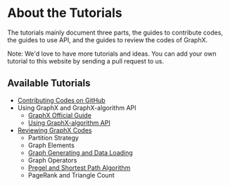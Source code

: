 About the Tutorials
===================

The tutorials mainly document three parts, the guides to contribute codes, the guides to use API, and the guides to review the codes of GraphX.

Note: We'd love to have more tutorials and ideas. You can add your own tutorial to this website by sending a pull request to us.


Available Tutorials
-------------------

  * [Contributing Codes on GitHub](tutorials/git.md)
  * Using GraphX and GraphX-algorithm API
    * [GraphX Official Guide](https://spark.apache.org/docs/0.9.0/graphx-programming-guide.html)
    * [Using GraphX-algorithm API](tutorials/api.md)
  * [Reviewing GraphX Codes](tutorials/codereview/index.md)
    * Partition Strategy
    * Graph Elements
    * [Graph Generating and Data Loading](tutorials/codereview/createAndLoad.md)
    * Graph Operators
    * [Pregel and Shortest Path Algorithm](tutorials/codereview/pregelAndSPA.md)
    * PageRank and Triangle Count
